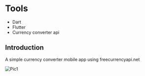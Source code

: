 # Tools

- Dart
- Flutter
- Currency converter api

## Introduction

A simple currency converter mobile app using freecurrencyapi.net

![Pic1](https://user-images.githubusercontent.com/61192087/229427446-6ec4ee1b-556b-415c-8673-1506ab8e57c6.png)
